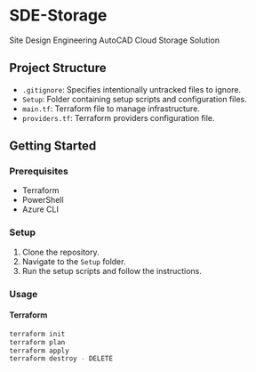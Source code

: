 # SDE-Storage

Site Design Engineering AutoCAD Cloud Storage Solution

## Project Structure

- `.gitignore`: Specifies intentionally untracked files to ignore.
- `Setup`: Folder containing setup scripts and configuration files.
- `main.tf`: Terraform file to manage infrastructure.
- `providers.tf`: Terraform providers configuration file.

## Getting Started

### Prerequisites

- Terraform
- PowerShell
- Azure CLI

### Setup

1. Clone the repository.
2. Navigate to the `Setup` folder.
3. Run the setup scripts and follow the instructions.

### Usage

#### Terraform

```sh
terraform init
terraform plan
terraform apply
terraform destroy - DELETE